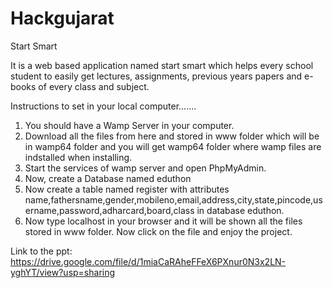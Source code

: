 # Hackgujarat
Start Smart

It is a web based application named start smart which helps every school student to easily get lectures, assignments, previous years papers and e-books of every class and subject.

Instructions to set in your local computer.......

1. You should have a Wamp Server in your computer.
2. Download all the files from here and stored in www folder which will be in wamp64 folder and you will get wamp64 folder where wamp files are indstalled when installing.
3. Start the services of wamp server and open PhpMyAdmin.
4. Now, create a Database named eduthon
5. Now create a table named register with attributes name,fathersname,gender,mobileno,email,address,city,state,pincode,username,password,adharcard,board,class in database eduthon.
6. Now type localhost in your browser and it will be shown all the files stored in www folder. Now click on the file and enjoy the project.


Link to the ppt: https://drive.google.com/file/d/1miaCaRAheFFeX6PXnur0N3x2LN-yghYT/view?usp=sharing
